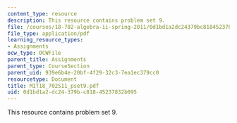 ```yaml
---
content_type: resource
description: This resource contains problem set 9.
file: /courses/18-702-algebra-ii-spring-2011/0d1bd1a2dc24379bc81845237832b095_MIT18_702S11_pset9.pdf
file_type: application/pdf
learning_resource_types:
- Assignments
ocw_type: OCWFile
parent_title: Assignments
parent_type: CourseSection
parent_uid: 939e6b4e-20bf-4f29-32c3-7ea1ec379cc0
resourcetype: Document
title: MIT18_702S11_pset9.pdf
uid: 0d1bd1a2-dc24-379b-c818-45237832b095
---
```

This resource contains problem set 9.

